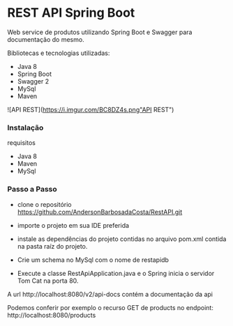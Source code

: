 # REST API Spring Boot

Web service de produtos utilizando Spring Boot e Swagger para documentação do mesmo.

Bibliotecas e tecnologias utilizadas:
- Java 8
- Spring Boot
- Swagger 2
- MySql
- Maven


![API REST](https://i.imgur.com/BC8DZ4s.png"API REST")

### Instalação

requisitos

- Java 8
- Maven
- MySql 

### Passo a Passo

-  clone o repositório https://github.com/AndersonBarbosadaCosta/RestAPI.git

- importe o projeto em sua IDE preferida

-  instale as dependências do projeto contidas no arquivo pom.xml contida na pasta raíz do projeto.  

- Crie um schema no MySql com o nome de restapidb

- Execute a  classe RestApiApplication.java e o Spring inicia o servidor Tom Cat  na porta 80.

A url http://localhost:8080/v2/api-docs contém a documentação da api

Podemos conferir por exemplo o recurso GET de products  no endpoint: http://localhost:8080/products


